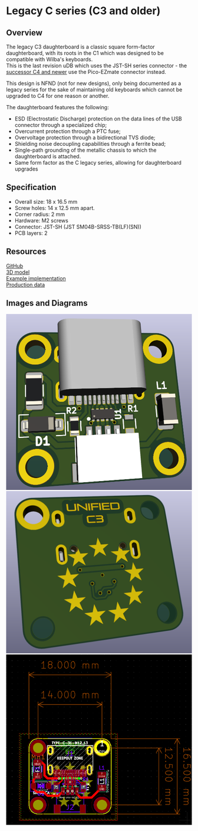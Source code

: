 # Legacy C series (C3 and older) 


## Overview

The legacy C3 daughterboard is a classic square form-factor daughterboard, with its roots in the C1 which was designed to be compatible with Wilba's keyboards.  
This is the last revision uDB which uses the JST-SH series connector - the [successor C4 and newer](db-spec-c.md) use the Pico-EZmate connector instead.  

This design is NFND (not for new designs), only being documented as a legacy series for the sake of maintaining old keyboards which cannot be upgraded to C4 for one reason or another.  
  
The daughterboard features the following:  

* ESD (Electrostatic Discharge) protection on the data lines of the USB connector through a specialized chip;
* Overcurrent protection through a PTC fuse;
* Overvoltage protection through a bidirectional TVS diode;
* Shielding noise decoupling capabilities through a ferrite bead;
* Single-path grounding of the metallic chassis to which the daughterboard is attached.
* Same form factor as the C legacy series, allowing for daughterboard upgrades

## Specification

* Overall size: 18 x 16.5 mm
* Screw holes: 14 x 12.5 mm apart.  
* Corner radius: 2 mm
* Hardware: M2 screws
* Connector: JST-SH (JST SM04B-SRSS-TB(LF)(SN))
* PCB layers: 2

## Resources

[GitHub](https://github.com/Unified-Daughterboard/UDB-C-Legacy ':ignore')  
[3D model](/_media/uDB-C3-3D-model.STEP ':ignore')  
[Example implementation](/_media/uDB-C3-implementation-example.step ':ignore')  
[Production data](https://github.com/Unified-Daughterboard/UDB-C-Legacy/tree/master/Production/C3 ':ignore')

## Images and Diagrams

![Render front](/_media/uDB-C3-render-front.png ':size=600')  
![Render rear](/_media/uDB-C3-render-rear.png ':size=600')  
![C Legacy](/_media/uDB-C3-dimens.png ':size=600')